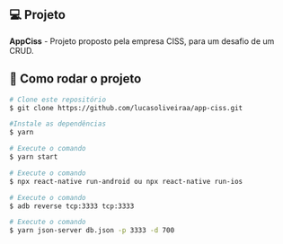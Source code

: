 ## 💻 Projeto

**AppCiss** - Projeto proposto pela empresa CISS, para um desafio de um CRUD.

## 🚀 Como rodar o projeto

```bash
# Clone este repositório
$ git clone https://github.com/lucasoliveiraa/app-ciss.git

#Instale as dependências
$ yarn

# Execute o comando
$ yarn start

# Execute o comando
$ npx react-native run-android ou npx react-native run-ios

# Execute o comando
$ adb reverse tcp:3333 tcp:3333

# Execute o comando
$ yarn json-server db.json -p 3333 -d 700
```
